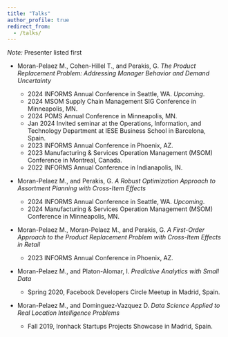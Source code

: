 ```yaml
---
title: "Talks"
author_profile: true
redirect_from: 
  - /talks/
---
```


*Note:* Presenter listed first

- Moran-Pelaez M., Cohen-Hillel T., and Perakis, G. *The Product Replacement Problem: Addressing Manager Behavior and Demand Uncertainty*
  - 2024 INFORMS Annual Conference in Seattle, WA. *Upcoming*.
  - 2024 MSOM Supply Chain Management SIG Conference in Minneapolis, MN.
  - 2024 POMS Annual Conference in Minneapolis, MN.
  - Jan 2024 Invited seminar at the Operations, Information, and Technology Department at IESE Business School in Barcelona, Spain.
  - 2023 INFORMS Annual Conference in Phoenix, AZ.
  - 2023 Manufacturing & Services Operation Management (MSOM) Conference in Montreal, Canada.
  - 2022 INFORMS Annual Conference in Indianapolis, IN.

- Moran-Pelaez M., and Perakis, G. *A Robust Optimization Approach to Assortment Planning with Cross-Item Effects*
  - 2024 INFORMS Annual Conference in Seattle, WA. *Upcoming*.
  - 2024 Manufacturing & Services Operation Management (MSOM) Conference in Minneapolis, MN.

- Moran-Pelaez M., Moran-Pelaez M., and Perakis, G. *A First-Order Approach to the Product Replacement Problem with Cross-Item Effects in Retail*
  - 2023 INFORMS Annual Conference in Phoenix, AZ.

- Moran-Pelaez M., and Platon-Alomar, I. *Predictive Analytics with Small Data*
  - Spring 2020, Facebook Developers Circle Meetup in Madrid, Spain.

- Moran-Pelaez M., and Dominguez-Vazquez D. *Data Science Applied to Real Location Intelligence Problems*
  - Fall 2019, Ironhack Startups Projects Showcase in Madrid, Spain.